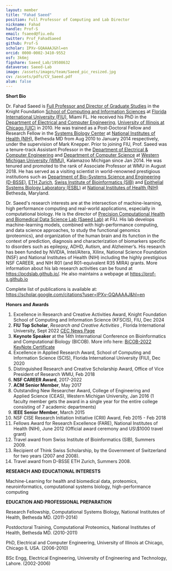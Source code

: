 ```yaml
---
layout: member
title: "Fahad Saeed"
position: Full Professor of Computing and Lab Director
nickname: Fahad
handle: Prof-S
email: fsaeed@fiu.edu
twitter: Prof_FahadSaeed
github: Prof-S
scholar: IPXv-GQAAAAJ&hl=en
orcid: 0000-0002-3410-9552
osf: 3k6mj
figshare: Saeed_Lab/19508632
dataverse: Saeed-Lab
image: /assets/images/team/Saeed_pic_resized.jpg
cv: /assets/pdfs/CV_Saeed.pdf
alum: false
---
```

**Short Bio**

Dr. Fahad Saeed is [Full Professor and Director of Graduate Studies](https://www.cis.fiu.edu/faculty-staff/fahad-saeed/) in the Knight Foundation [School of Computing and Information Sciences](https://www.cis.fiu.edu/) at [Florida International University (FIU)](https://www.fiu.edu/), Miami FL. He received his PhD in the [Department of Electrical and Computer Engineering](https://www.ece.uic.edu/), [University of Illinois at Chicago (UIC)](http://www.uic.edu/uic/) in 2010. He was trained as a Post-Doctoral Fellow and Research Fellow in the [Systems Biology Center](https://esbl.nhlbi.nih.gov/) at [National Institutes of Health (NIH)](https://www.nih.gov/), Bethesda MD from Aug 2010 to January 2014 respectively, under the supervision of Mark Knepper. Prior to joining FIU, Prof. Saeed was a tenure-track Assistant Professor in the [Department of Electrical & Computer Engineering](https://wmich.edu/ece/) and [Department of Computer Science](http://wmich.edu/cs/) at [Western Michigan University (WMU)](http://wmich.edu/), Kalamazoo Michigan since Jan 2014. He was tenured and promoted to the rank of Associate Professor at WMU in August 2018. He has served as a visiting scientist in world-renowned prestigious institutions such as [Department of Bio-Systems Science and Engineering (D-BSSE)](http://www.bsse.ethz.ch/), [ETH Zurich](http://www.ethz.ch/index_EN), [Swiss Institute of Bioinformatics (SIB)](http://www.isb-sib.ch/) and  [Epithelial Systems Biology Laboratory (ESBL)](https://esbl.nhlbi.nih.gov/) at [National Institutes of Health (NIH)](http://www.nih.gov/) Bethesda, Maryland.

Dr. Saeed's research interests are at the intersection of machine-learning, high performance computing and real-world applications, especially in computational biology. He is the director of [Precision Computational Health and Biomedical Data Science Lab (Saeed Lab)](https://pcdslab.github.io/) at FIU. His lab develops machine-learning models, combined with high-performance computing, and data science approaches, to study the functional genomics (proteomics), and organization of the human brain and its function in the context of prediction, diagnosis and characterization of biomarkers specific to disorders such as epilepsy, ADHD, Autism, and Alzheimer’s. His research has been funded by NVIDIA, Intel/Altera, Xilinx, National Science Foundation (NSF) and National Institutes of Health (NIH) including the highly prestigious NSF CAREER, and NIH R01 (and R01-equivalent R35 MIRA) grants. More information about his lab research activities can be found at <https://pcdslab.github.io/>.
He also maintains a webpage at <https://prof-s.github.io>

Complete list of publications is available at: <https://scholar.google.com/citations?user=IPXv-GQAAAAJ&hl=en>

**Honors and Awards**

1. Excellence in Research and Creative Activities Award, Knight Foundation School of Computing and Information Science (KFSCIS), FIU, Dec 2024
3. **FIU Top Scholar**, _Research and Creative Activities_ , Florida International University, Sept 2022 [CEC News Page](https://cec.fiu.edu/2022/09/congratulations-to-the-college-of-engineering-computing-cec-faculty-named-fiu-top-scholars)
5. **Keynote Speaker** at the 14th International Conference on Bioinformatics and Computational Biology (BICOB). More info here: [BiCOB-2022](https://sce.uhcl.edu/bicob22/) [KeyNote Certificate](about:blank)
6. Excellence in Applied Research Award, School of Computing and Information Science (SCIS), Florida International University (FIU), Dec 2020
7. Distinguished Research and Creative Scholarship Award, Office of Vice President of Research WMU, Feb 2018
8. **NSF CAREER Award**, 2017-2022
9. **ACM Senior Member**, May 2017
10. Outstanding New Researcher Award, College of Engineering and Applied Science (CEAS), Western Michigan University, Jan 2016 (1 faculty member gets the award in a single year for the entire college consisting of 7 academic departments)
11. **IEEE Senior Member**, March 2015
12. NSF CISE Research Initiation Initiative (CRII) Award, Feb 2015 - Feb 2018
13. Fellows Award for Research Excellence (FARE), National Institutes of Health (NIH), June 2012 (Official award ceremony and US\\$1000 travel grant)
14. Travel award from Swiss Institute of Bioinformatics (SIB), Summers 2009.
15. Recipient of Think Swiss Scholarship, by the Government of Switzerland for two years (2007 and 2008).
16. Travel award from D-BSSE ETH Zurich, Summers 2008.

**RESEARCH AND EDUCATIONAL INTERESTS**

Machine-Learning for health and biomedical data, proteomics, neuroinformatics, computational systems biology, high-performance computing

**EDUCATION AND PROFESSIONAL PREPARATION**

Research Fellowship, Computational Systems Biology, National Institutes of Health, Bethesda MD. (2011-2014)

Postdoctoral Training, Computational Proteomics, National Institutes of Health, Bethesda MD. (2010-2011)

PhD, Electrical and Computer Engineering, University of Illinois at Chicago, Chicago IL USA. (2006-2010)

BSc Engg, Electrical Engineering, University of Engineering and Technology, Lahore. (2002-2006)
